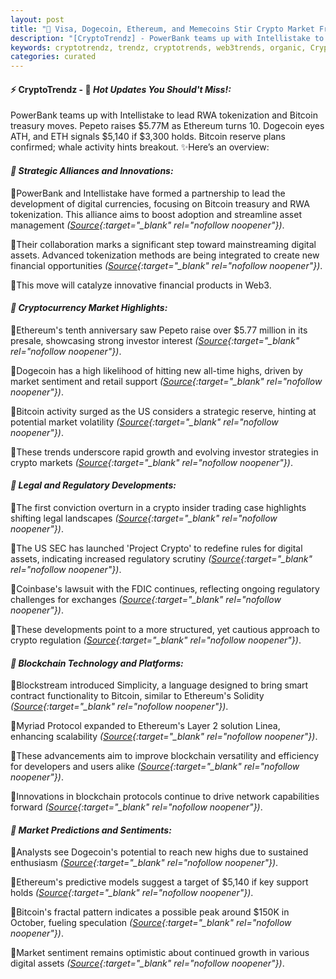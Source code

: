 ```yaml
---
layout: post
title: "🌌 Visa, Dogecoin, Ethereum, and Memecoins Stir Crypto Market Frenzy"
description: "[CryptoTrendz] - PowerBank teams up with Intellistake to lead RWA tokenization and Bitcoin treasury moves. Pepeto raises $5.77M as Ethereum turns 10. Dogecoin eyes ATH, and ETH signals $5,140 if $3,300 holds. Bitcoin reserve plans confirmed; whale activity hints breakout."
keywords: cryptotrendz, trendz, cryptotrends, web3trends, organic, Crypto, ETH, Memecoin, Digital, Trading, CEO, OpenSea, SEC, Bitcoin, Ethereum, assets, BTC, Trump, Avalanche, Stablecoin, Dogecoin, Market
categories: curated
---
```


#### ⚡ CryptoTrendz - 📌 *Hot Updates You Should't Miss!:*

PowerBank teams up with Intellistake to lead RWA tokenization and Bitcoin treasury moves. Pepeto raises $5.77M as Ethereum turns 10. Dogecoin eyes ATH, and ETH signals $5,140 if $3,300 holds. Bitcoin reserve plans confirmed; whale activity hints breakout. ✨Here’s an overview:


#### *🔖  Strategic Alliances and Innovations:*  

🔹PowerBank and Intellistake have formed a partnership to lead the development of digital currencies, focusing on Bitcoin treasury and RWA tokenization. This alliance aims to boost adoption and streamline asset management *([Source](https://s.avyag.com/gz2h){:target="_blank" rel="nofollow noopener"})*.  

🔹Their collaboration marks a significant step toward mainstreaming digital assets. Advanced tokenization methods are being integrated to create new financial opportunities *([Source](https://s.avyag.com/gz2h){:target="_blank" rel="nofollow noopener"})*.  

🔹This move will catalyze innovative financial products in Web3.

#### *🔖  Cryptocurrency Market Highlights:*  

🔹Ethereum's tenth anniversary saw Pepeto raise over $5.77 million in its presale, showcasing strong investor interest *([Source](https://s.avyag.com/f62w){:target="_blank" rel="nofollow noopener"})*.  

🔹Dogecoin has a high likelihood of hitting new all-time highs, driven by market sentiment and retail support *([Source](https://s.avyag.com/xglc){:target="_blank" rel="nofollow noopener"})*.  

🔹Bitcoin activity surged as the US considers a strategic reserve, hinting at potential market volatility *([Source](https://s.avyag.com/hpfg){:target="_blank" rel="nofollow noopener"})*.  

🔹These trends underscore rapid growth and evolving investor strategies in crypto markets *([Source](https://s.avyag.com/icq7){:target="_blank" rel="nofollow noopener"})*.  

#### *🔖  Legal and Regulatory Developments:*  

🔹The first conviction overturn in a crypto insider trading case highlights shifting legal landscapes *([Source](https://s.avyag.com/sk35){:target="_blank" rel="nofollow noopener"})*.  

🔹The US SEC has launched 'Project Crypto' to redefine rules for digital assets, indicating increased regulatory scrutiny *([Source](https://s.avyag.com/ti1l){:target="_blank" rel="nofollow noopener"})*.  

🔹Coinbase's lawsuit with the FDIC continues, reflecting ongoing regulatory challenges for exchanges *([Source](https://s.avyag.com/apc9){:target="_blank" rel="nofollow noopener"})*.  

🔹These developments point to a more structured, yet cautious approach to crypto regulation *([Source](https://s.avyag.com/sk35){:target="_blank" rel="nofollow noopener"})*.  

#### *🔖  Blockchain Technology and Platforms:*  

🔹Blockstream introduced Simplicity, a language designed to bring smart contract functionality to Bitcoin, similar to Ethereum's Solidity *([Source](https://s.avyag.com/wwri){:target="_blank" rel="nofollow noopener"})*.  

🔹Myriad Protocol expanded to Ethereum's Layer 2 solution Linea, enhancing scalability *([Source](https://s.avyag.com/wx4g){:target="_blank" rel="nofollow noopener"})*.  

🔹These advancements aim to improve blockchain versatility and efficiency for developers and users alike *([Source](https://s.avyag.com/wwri){:target="_blank" rel="nofollow noopener"})*.  

🔹Innovations in blockchain protocols continue to drive network capabilities forward *([Source](https://s.avyag.com/wx4g){:target="_blank" rel="nofollow noopener"})*.  

#### *🔖  Market Predictions and Sentiments:*  

🔹Analysts see Dogecoin's potential to reach new highs due to sustained enthusiasm *([Source](https://s.avyag.com/xglc){:target="_blank" rel="nofollow noopener"})*.  

🔹Ethereum's predictive models suggest a target of $5,140 if key support holds *([Source](https://s.avyag.com/icq7){:target="_blank" rel="nofollow noopener"})*.  

🔹Bitcoin's fractal pattern indicates a possible peak around $150K in October, fueling speculation *([Source](https://s.avyag.com/clrg){:target="_blank" rel="nofollow noopener"})*.  

🔹Market sentiment remains optimistic about continued growth in various digital assets *([Source](https://s.avyag.com/hpfg){:target="_blank" rel="nofollow noopener"})*.